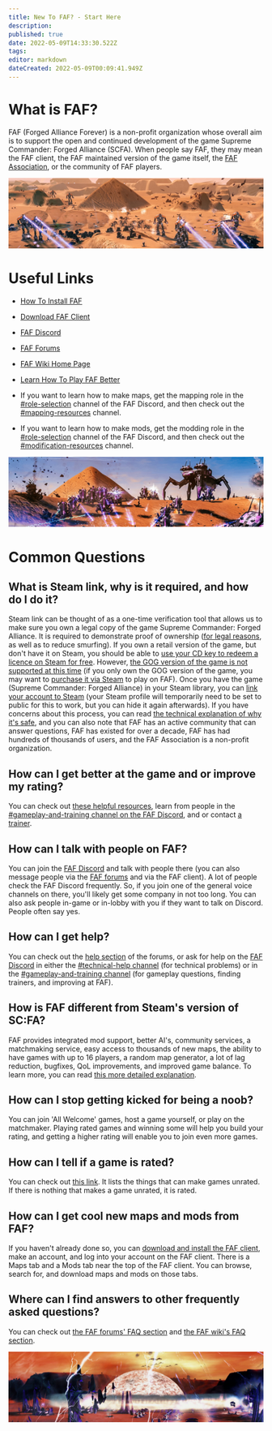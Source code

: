 ```yaml
---
title: New To FAF? - Start Here
description: 
published: true
date: 2022-05-09T14:33:30.522Z
tags: 
editor: markdown
dateCreated: 2022-05-09T00:09:41.949Z
---
```


# What is FAF?
FAF (Forged Alliance Forever) is a non-profit organization whose overall aim is to support the open and continued development of the game Supreme Commander: Forged Alliance (SCFA). When people say FAF, they may mean the FAF client, the FAF maintained version of the game itself, the [FAF Association](https://forum.faforever.com/topic/2347/what-is-the-association), or the community of FAF players.

![cool_screenshot_1.jpg](/images/cool_screenshot_1.jpg)

# Useful Links

* [How To Install FAF](https://wiki.faforever.com/en/FAQ/Client-Setup)

* [Download FAF Client](https://faforever.com/client)

* [FAF Discord](https://discord.gg/hgvj6Af)

* [FAF Forums](https://forum.faforever.com)

* [FAF Wiki Home Page](https://wiki.faforever.com/en/home)

* [Learn How To Play FAF Better](https://forum.faforever.com/topic/1924/helpful-links-for-learning-how-to-improve-at-faf)

* If you want to learn how to make maps, get the mapping role in the [#role-selection](https://discord.gg/WZGB4H987B) channel of the FAF Discord, and then check out the [#mapping-resources](https://discord.gg/wNTAjpShQe) channel.

* If you want to learn how to make mods, get the modding role in the [#role-selection](https://discord.gg/WZGB4H987B) channel of the FAF Discord, and then check out the [#modification-resources](https://discord.gg/WZGB4H987B) channel.

![cool_screenshot_4.jpg](/cool_screenshot_4.jpg)

# Common Questions

## What is Steam link, why is it required, and how do I do it?

Steam link can be thought of as a one-time verification tool that allows us to make sure you own a legal copy of the game Supreme Commander: Forged Alliance.  It is required to demonstrate proof of ownership ([for legal reasons](https://forum.faforever.com/topic/252/why-do-i-need-to-link-my-account-to-steam), as well as to reduce smurfing).  If you own a retail version of the game, but don't have it on Steam, you should be able to [use your CD key to redeem a licence on Steam for free](https://help.steampowered.com/en/faqs/view/0e71-0971-324a-1161).  However, [the GOG version of the game is not supported at this time](https://forum.faforever.com/topic/281/i-bought-forged-alliance-but-not-on-steam-can-i-still-play-on-faf) (if you only own the GOG version of the game, you may want to [purchase it via Steam](https://store.steampowered.com/app/9420) to play on FAF).  Once you have the game (Supreme Commander: Forged Alliance) in your Steam library, you can [link your account to Steam](https://www.faforever.com/account/link) (your Steam profile will temporarily need to be set to public for this to work, but you can hide it again afterwards).  If you have concerns about this process, you can read [the technical explanation of why it's safe](https://forum.faforever.com/topic/279/the-steam-login-is-suspicious-are-you-stealing-my-account), and you can also note that FAF has an active community that can answer questions, FAF has existed for over a decade, FAF has had hundreds of thousands of users, and the FAF Association is a non-profit organization.  

## How can I get better at the game and or improve my rating?
You can check out [these helpful resources](https://forum.faforever.com/topic/1924/helpful-links-for-learning-how-to-improve-at-faf), learn from people in the [#gameplay-and-training channel on the FAF Discord](https://discord.gg/VzZgSZFwuX), and or contact [a trainer](https://forum.faforever.com/topic/1112/active-trainers-contact-page?_=1625168761049).

## How can I talk with people on FAF?
You can join the [FAF Discord](https://discord.gg/hgvj6Af) and talk with people there (you can also message people via the [FAF forums](https://forum.faforever.com) and via the FAF client). A lot of people check the FAF Discord frequently. So, if you join one of the general voice channels on there, you'll likely get some company in not too long. You can also ask people in-game or in-lobby with you if they want to talk on Discord. People often say yes.

## How can I get help?
You can check out the [help section](https://forum.faforever.com/category/4/i-need-help) of the forums, or ask for help on the [FAF Discord](https://discord.gg/hgvj6Af) in either the [#technical-help channel](https://discord.gg/rvfaGTpNbK) (for technical problems) or in the [#gameplay-and-training channel](https://discord.gg/VzZgSZFwuX) (for gameplay questions, finding trainers, and improving at FAF).

## How is FAF different from Steam's version of SC:FA?
FAF provides integrated mod support, better AI's, community services, a matchmaking service, easy access to thousands of new maps, the ability to have games with up to 16 players, a random map generator, a lot of lag reduction, bugfixes, QoL improvements, and improved game balance.  To learn more, you can read [this more detailed explanation](https://wiki.faforever.com/en/Changes-from-steam).

## How can I stop getting kicked for being a noob?
You can join 'All Welcome' games, host a game yourself, or play on the matchmaker. Playing rated games and winning some will help you build your rating, and getting a higher rating will enable you to join even more games.

## How can I tell if a game is rated?
You can check out [this link](https://forum.faforever.com/topic/272/why-was-game-x-not-rated?_=1644593448265). It lists the things that can make games unrated. If there is nothing that makes a game unrated, it is rated.

## How can I get cool new maps and mods from FAF?
If you haven't already done so, you can [download and install the FAF client](https://faforever.com/client), make an account, and log into your account on the FAF client. There is a Maps tab and a Mods tab near the top of the FAF client. You can browse, search for, and download maps and mods on those tabs.

## Where can I find answers to other frequently asked questions?
You can check out [the FAF forums' FAQ section](https://forum.faforever.com/category/18/frequently-asked-questions) and [the FAF wiki's FAQ section](https://wiki.faforever.com/en/FAQ).

![cool_screenshot_1.jpg](/images/cool_screenshot_5.jpg)